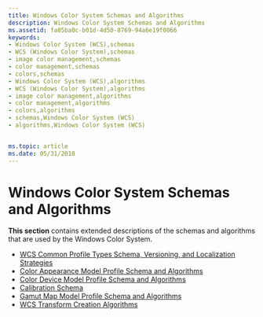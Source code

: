 ```yaml
---
title: Windows Color System Schemas and Algorithms
description: Windows Color System Schemas and Algorithms
ms.assetid: fa05ba0c-b01d-4d50-8769-94a6e19f0066
keywords:
- Windows Color System (WCS),schemas
- WCS (Windows Color System),schemas
- image color management,schemas
- color management,schemas
- colors,schemas
- Windows Color System (WCS),algorithms
- WCS (Windows Color System),algorithms
- image color management,algorithms
- color management,algorithms
- colors,algorithms
- schemas,Windows Color System (WCS)
- algorithms,Windows Color System (WCS)


ms.topic: article
ms.date: 05/31/2018
---
```


# Windows Color System Schemas and Algorithms

**This section** contains extended descriptions of the schemas and algorithms that are used by the Windows Color System.

-   [WCS Common Profile Types Schema, Versioning, and Localization Strategies](windows-color-system-common-profile-types-schema--versioning-and-localization-strategies.md)
-   [Color Appearance Model Profile Schema and Algorithms](wcs-color-appearance-model-profile-schema-and-algorithm.md)
-   [Color Device Model Profile Schema and Algorithms](wcs-color-device-model-profile-schema-and-algorithms.md)
-   [Calibration Schema](wcs-calibration-schema.md)
-   [Gamut Map Model Profile Schema and Algorithms](wcs-gamut-map-model-profile-schema-and-algorithms.md)
-   [WCS Transform Creation Algorithms](wcs-transform-creation-algorithms.md)

 

 





